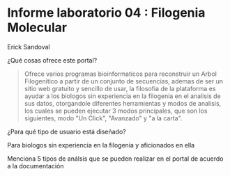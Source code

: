 # Informe laboratorio 04 : Filogenia Molecular
Erick Sandoval

¿Qué cosas ofrece este portal?   

>Ofrece varios programas bioinformaticos para reconstruir un Arbol Filogenitico a partir de un conjunto de secuencias, ademas de ser un sitio web gratuito y sencillo de usar, la filosofia de la plataforma es ayudar a los biologos sin experiencia en la filogenia en el analisis de sus datos, otorgandole diferentes herramientas y modos de analisis, los cuales se pueden ejecutar 3 modos principales, que son los siguientes, modo "Un Click", "Avanzado" y "a la carta".  
  
¿Para qué tipo de usuario está diseñado?  

  Para biologos sin experiencia en la filogenia y aficionados en ella   
  
Menciona 5 tipos de análsis que se pueden realizar en el portal de acuerdo a la documentación  
